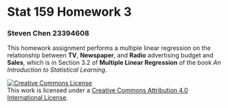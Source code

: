 # Stat 159  Homework 3
### Steven Chen 23394608

This homework assignment performs a multiple linear regression on the relationship between **TV**, **Newspaper**, and **Radio** advertising budget and **Sales**, which is in Section 3.2 of **Multiple Linear Regression** of the book *An Introduction to Statistical Learning*.


<a rel="license" href="http://creativecommons.org/licenses/by/4.0/"><img alt="Creative Commons License" style="border-width:0" src="https://i.creativecommons.org/l/by/4.0/88x31.png" /></a><br />This work is licensed under a <a rel="license" href="http://creativecommons.org/licenses/by/4.0/">Creative Commons Attribution 4.0 International License</a>.
